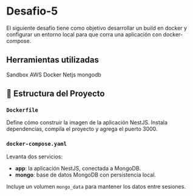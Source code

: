 # Desafio-5
El siguiente desafío tiene como objetivo desarrollar un build en docker y configurar un entorno local para que corra una aplicación con docker-compose.

## Herramientas utilizadas
Sandbox AWS
Docker
Netjs
mongodb

## 📂 Estructura del Proyecto


### `Dockerfile`

Define cómo construir la imagen de la aplicación NestJS. Instala dependencias, compila el proyecto y agrega el puerto 3000.

### `docker-compose.yaml`

Levanta dos servicios:

- **app**: la aplicación NestJS, conectada a MongoDB.
- **mongo**: base de datos MongoDB con persistencia local.

Incluye un volumen `mongo_data` para mantener los datos entre sesiones.


